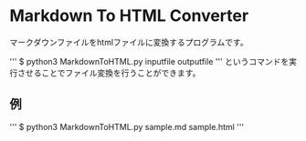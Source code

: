 # Markdown To HTML Converter
マークダウンファイルをhtmlファイルに変換するプログラムです。

''' 
$ python3 MarkdownToHTML.py inputfile outputfile
'''
というコマンドを実行させることでファイル変換を行うことができます。

## 例
''' 
$ python3 MarkdownToHTML.py sample.md sample.html 
'''
